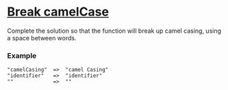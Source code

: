 # [Break camelCase](https://www.codewars.com/kata/5208f99aee097e6552000148)

Complete the solution so that the function will break up camel casing, using a space between words.

### Example 

```
"camelCasing"  =>  "camel Casing"
"identifier"   =>  "identifier"
""             =>  ""
```